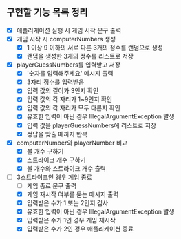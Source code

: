 ## 구현할 기능 목록 정리

- [x] 애플리케이션 실행 시 게임 시작 문구 출력
- [x] 게임 시작 시 computerNumbers 생성
  - [x] 1 이상 9 이하의 서로 다른 3개의 정수를 랜덤으로 생성
  - [x] 랜덤을 생성한 3개의 정수를 리스트로 저장
- [x] playerGuessNumbers를 입력받고 저장
  - [x] '숫자를 입력해주세요' 메시지 출력
  - [x] 3자리 정수를 입력받음
  - [x] 입력 값의 길이가 3인지 확인
  - [x] 입력 값의 각 자리가 1~9인지 확인
  - [x] 입력 값의 각 자리가 모두 다른지 확인
  - [x] 유효한 입력이 아닌 경우 IllegalArgumentException 발생
  - [x] 입력 값을 playerGuessNumbers에 리스트로 저장
  - [x] 정답을 맞출 때까지 반복
- [x] computerNumber와 playerNumber 비교
  - [x] 볼 개수 구하기
  - [x] 스트라이크 개수 구하기
  - [x] 볼 개수와 스트라이크 개수 출력
- [ ] 3스트라이크인 경우 게임 종료
  - [ ] 게임 종료 문구 출력
  - [x] 게임 재시작 여부를 묻는 메시지 출력
  - [x] 입력받은 수가 1 또는 2인지 검사
  - [x] 유효한 입력이 아닌 경우 IllegalArgumentException 발생
  - [x] 입력받은 수가 1인 경우 게임 재시작
  - [x] 입력받은 수가 2인 경우 애플리케이션 종료
